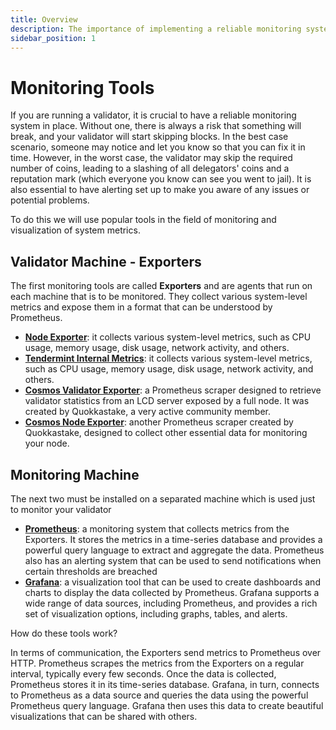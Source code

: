 ```yaml
---
title: Overview
description: The importance of implementing a reliable monitoring system
sidebar_position: 1
---
```


# Monitoring Tools

If you are running a validator, it is crucial to have a reliable monitoring system in place. Without one, there is always a risk that something will break, and your validator will start skipping blocks. In the best case scenario, someone may notice and let you know so that you can fix it in time. However, in the worst case, the validator may skip the required number of coins, leading to a slashing of all delegators' coins and a reputation mark (which everyone you know can see you went to jail). It is also essential to have alerting set up to make you aware of any issues or potential problems.

To do this we will use popular tools in the field of monitoring and visualization of system metrics.

## Validator Machine - Exporters

The first monitoring tools are called **Exporters** and are agents that run on each machine that is to be monitored. They collect various system-level metrics and expose them in a format that can be understood by Prometheus.

- [**Node Exporter**](/validator-setup/monitoring/exporters/node-exporter): it collects various system-level metrics, such as CPU usage, memory usage, disk usage, network activity, and others.
- [**Tendermint Internal Metrics**](/validator-setup/monitoring/exporters/tendermint-internal-metrics): it collects various system-level metrics, such as CPU usage, memory usage, disk usage, network activity, and others.
- [**Cosmos Validator Exporter**](/validator-setup/monitoring/exporters/cosmos-validator-exporter): a Prometheus scraper designed to retrieve validator statistics from an LCD server exposed by a full node. It was created by Quokkastake, a very active community member.
- [**Cosmos Node Exporter**](/validator-setup/monitoring/exporters/cosmos-node-exporter): another Prometheus scraper created by Quokkastake, designed to collect other essential data for monitoring your node.

## Monitoring Machine

The next two must be installed on a separated machine which is used just to monitor your validator

- [**Prometheus**](/validator-setup/monitoring/prometheus): a monitoring system that collects metrics from the Exporters. It stores the metrics in a time-series database and provides a powerful query language to extract and aggregate the data. Prometheus also has an alerting system that can be used to send notifications when certain thresholds are breached
- [**Grafana**](/validator-setup/monitoring/grafana): a visualization tool that can be used to create dashboards and charts to display the data collected by Prometheus. Grafana supports a wide range of data sources, including Prometheus, and provides a rich set of visualization options, including graphs, tables, and alerts.

How do these tools work?

In terms of communication, the Exporters send metrics to Prometheus over HTTP. Prometheus scrapes the metrics from the Exporters on a regular interval, typically every few seconds. Once the data is collected, Prometheus stores it in its time-series database. Grafana, in turn, connects to Prometheus as a data source and queries the data using the powerful Prometheus query language. Grafana then uses this data to create beautiful visualizations that can be shared with others.
